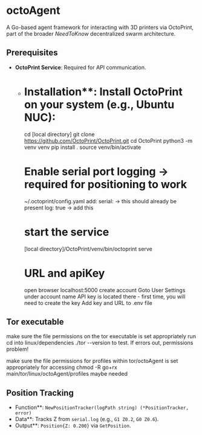 # octoAgent

A Go-based agent framework for interacting with 3D printers via OctoPrint, part of the broader *NeedToKnow* decentralized swarm architecture.

## Prerequisites

- **OctoPrint Service**: Required for API communication.
  - # Installation**: Install OctoPrint on your system (e.g., Ubuntu NUC):
    cd [local directory]
    git clone https://github.com/OctoPrint/OctoPrint.git
    cd OctoPrint
    python3 -m venv venv
    pip install .
    source venv/bin/activate

    # Enable serial port logging -> required for positioning to work
    ~/.octoprint/config.yaml
    add:
    serial: -> this should already be present
      log: true -> add this

    # start the service
    [local directory]/OctoPrint/venv/bin/octoprint serve

    # URL and apiKey
    open browser
    localhost:5000
    create account
    Goto User Settings under account name
    API key is located there - first time, you will need to create the key
    Add key and URL to .env file

## Tor executable
  make sure the file permissions on the tor executable is set appropriately run
  cd into linux/dependencies
  ./tor --version to test. If errors out, permissions problem!

  make sure the file permissions for profiles within tor/octoAgent is set appropriately for accessing
  chmod -R go+rx main/tor/linux/octoAgent/profiles maybe needed

## Position Tracking
  - Function**: `NewPositionTracker(logPath string) (*PositionTracker, error)`
  - Data**: Tracks Z from `serial.log` (e.g., `G1 Z0.2`, `G0 Z0.6`).
  - Output**: `Position{Z: 0.200}` via `GetPosition`.
